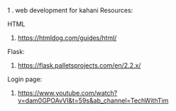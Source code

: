 1 . web development for kahani
Resources:

HTML

1. https://htmldog.com/guides/html/

Flask:

1. https://flask.palletsprojects.com/en/2.2.x/

Login page:

1. https://www.youtube.com/watch?v=dam0GPOAvVI&t=59s&ab_channel=TechWithTim
